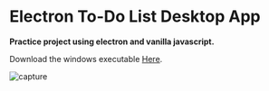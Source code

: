 # Electron To-Do List Desktop App

**Practice project using electron and vanilla javascript.**

Download the windows executable [Here](https://www.dropbox.com/s/azfh20bxrmbby8z/electron-ToDoList-app-win32-ia32.zip?dl=0).

![capture](https://user-images.githubusercontent.com/4131693/48400815-459e5c80-e6dc-11e8-9430-56decd8e2604.PNG)
